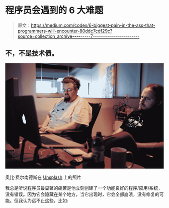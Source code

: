# 程序员会遇到的 6 大难题

> 原文：<https://medium.com/codex/6-biggest-pain-in-the-ass-that-programmers-will-encounter-80ddc7cdf29c?source=collection_archive---------7----------------------->

## 不，不是技术债。

![](img/425030bcfa3c21996b5d613cf6efd2f3.png)

奥比·费尔南德斯在 [Unsplash](https://unsplash.com?utm_source=medium&utm_medium=referral) 上的照片

我总是听说程序员最显著的痛苦是他立刻创建了一个功能良好的程序/应用/系统，没有错误。因为它会隐藏在某个地方，当它出现时，它会全部崩溃，没有修复的可能。但我认为远不止这些，比如: